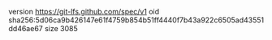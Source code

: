 version https://git-lfs.github.com/spec/v1
oid sha256:5d06ca9b426147e61f4759b854b51ff4440f7b43a922c6505ad43551dd46ae67
size 3085

